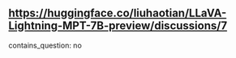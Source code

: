 ## https://huggingface.co/liuhaotian/LLaVA-Lightning-MPT-7B-preview/discussions/7

contains_question: no